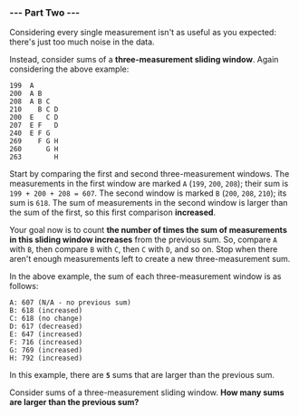 ### --- Part Two ---

Considering every single measurement isn't as useful as you expected:
there's just too much noise in the data.

Instead, consider sums of a **three-measurement sliding window**. Again
considering the above example:

```
199  A
200  A B
208  A B C
210    B C D
200  E   C D
207  E F   D
240  E F G
269    F G H
260      G H
263        H
```

Start by comparing the first and second three-measurement windows. The
measurements in the first window are marked `A` (`199`, `200`, `208`); their sum is
`199 + 200 + 208 = 607`. The second window is marked `B` (`200`, `208`, `210`); its
sum is `618`. The sum of measurements in the second window is larger than the
sum of the first, so this first comparison **increased**.

Your goal now is to count **the number of times the sum of measurements in
this sliding window increases** from the previous sum. So, compare `A` with `B`,
then compare `B` with `C`, then `C` with `D`, and so on. Stop when there aren't
enough measurements left to create a new three-measurement sum.

In the above example, the sum of each three-measurement window is as
follows:

```
A: 607 (N/A - no previous sum)
B: 618 (increased)
C: 618 (no change)
D: 617 (decreased)
E: 647 (increased)
F: 716 (increased)
G: 769 (increased)
H: 792 (increased)
```

In this example, there are <code><b>5</b></code> sums that are larger than the previous sum.

Consider sums of a three-measurement sliding window. **How many sums are
larger than the previous sum?**

